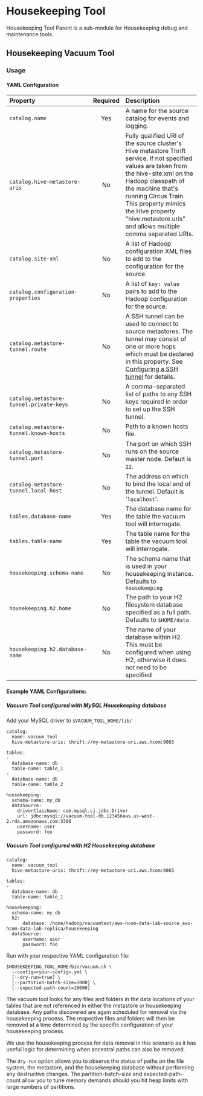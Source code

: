 # Housekeeping Tool

Housekeeping Tool Parent is a sub-module for Housekeeping debug and maintenance tools.

## Housekeeping Vacuum Tool

### Usage

#### YAML Configuration

|Property|Required|Description|
|:----|:----:|:----|
|`catalog.name`|Yes|A name for the source catalog for events and logging.|
|`catalog.hive-metastore-uris`|No|Fully qualified URI of the source cluster's Hive metastore Thrift service. If not specified values are taken from the hive-site.xml on the Hadoop classpath of the machine that's running Circus Train. This property mimics the Hive property "hive.metastore.uris" and allows multiple comma separated URIs.|
|`catalog.site-xml`|No|A list of Hadoop configuration XML files to add to the configuration for the source.|
|`catalog.configuration-properties`|No|A list of `key: value` pairs to add to the Hadoop configuration for the source.|
|`catalog.metastore-tunnel.route`|No|A SSH tunnel can be used to connect to source metastores. The tunnel may consist of one or more hops which must be declared in this property. See [Configuring a SSH tunnel](#configuring-a-ssh-tunnel) for details.|
|`catalog.metastore-tunnel.private-keys`|No|A comma-separated list of paths to any SSH keys required in order to set up the SSH tunnel.|
|`catalog.metastore-tunnel.known-hosts`|No|Path to a known hosts file.|
|`catalog.metastore-tunnel.port`|No|The port on which SSH runs on the source master node. Default is `22`.|
|`catalog.metastore-tunnel.local-host`|No|The address on which to bind the local end of the tunnel. Default is '`localhost`'.|
|`tables.database-name`|Yes| The database name for the table the vacuum tool will interrogate.|
|`tables.table-name`|Yes| The table name for the table the vacuum tool will interrogate.|
|`housekeeping.schema-name`|No|The schema name that is used in your housekeeping instance. Defaults to `housekeeping` |
|`housekeeping.h2.home`|No| The path to your H2 filesystem database specified as a full path. Defaults to `$HOME/data`|
|`housekeeping.h2.database-name`|No| The name of your database within H2. This must be configured when using H2, otherwise it does not need to be specified |

#### Example YAML Configurations:

##### Vacuum Tool configured with MySQL Housekeeping database

Add your MySQL driver to `$VACUUM_TOOL_HOME/lib/`

    catalog:
      name: vacuum_tool
      hive-metastore-uris: thrift://my-metastore-uri.aws.hcom:9083

    tables:
    -
      database-name: db
      table-name: table_1
    -
      database-name: db
      table-name: table_2

    housekeeping:
      schema-name: my_db
      dataSource:
        driverClassName: com.mysql.cj.jdbc.Driver
        url: jdbc:mysql://vacuum-tool-db.123456aws.us-west-2.rds.amazonaws.com:3306
        username: user
        password: foo


##### Vacuum Tool configured with H2 Housekeeping database

    catalog:
      name: vacuum_tool
      hive-metastore-uris: thrift://my-metastore-uri.aws.hcom:9083

    tables:
    -
      database-name: db
      table-name: table_1

    housekeeping:
      schema-name: my_db
      h2:
          database: /home/hadoop/vacuumtest/aws-hcom-data-lab-source_aws-hcom-data-lab-replica/housekeeping
      dataSource:
          username: user
          password: foo


Run with your respective YAML configuration file:

    $HOUSEKEEPING_TOOL_HOME/bin/vacuum.sh \
      --config=<your-config>.yml \
      [--dry-run=true] \
      [--partition-batch-size=1000] \
      [--expected-path-count=10000]

The vacuum tool looks for any files and folders in the data locations of your tables that are not referenced in either the metastore or housekeeping database. Any paths discovered are again scheduled for removal via the housekeeping process. The respective files and folders will then be removed at a time determined by the specific configuration of your housekeeping process.

We use the housekeeping process for data removal in this scenario as it has useful logic for determining when ancestral paths can also be removed.

The `dry-run` option allows you to observe the status of paths on the file system, the metastore, and the housekeeping database without performing any destructive changes. The partition-batch-size and expected-path-count allow you to tune memory demands should you hit heap limits with large numbers of partitions.

